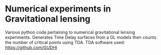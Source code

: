 # Numerical experiments in Gravitational lensing

Various python code pertaining to numerical gravitational lensing experiments. 
Generates Time Delay surfaces from a GL models then counts the number of critical points using TDA.
TDA software used: https://github.com/GUDHI
